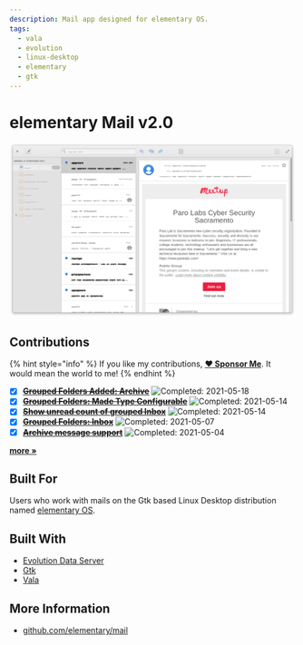 ```yaml
---
description: Mail app designed for elementary OS.
tags:
  - vala
  - evolution
  - linux-desktop
  - elementary
  - gtk
---
```


# elementary Mail v2.0

![elementary Mail](../.gitbook/assets/io.elementary.mail.png)

## Contributions

{% hint style="info" %}
If you like my contributions, [**❤️ Sponsor Me**](https://github.com/sponsors/marbetschar). It would mean the world to me!
{% endhint %}

* [x] [~~**Grouped Folders Added: Archive**~~](https://github.com/elementary/tasks/pull/578) ![Completed: 2021-05-18](https://img.shields.io/badge/completed-2021--05--18-lightgrey?style=social)
* [x] [~~**Grouped Folders: Made Type Configurable**~~](https://github.com/elementary/tasks/pull/572) ![Completed: 2021-05-14](https://img.shields.io/badge/completed-2021--05--14-lightgrey?style=social)
* [x] [~~**Show unread count of grouped Inbox**~~](https://github.com/elementary/tasks/pull/571) ![Completed: 2021-05-14](https://img.shields.io/badge/completed-2021--05--14-lightgrey?style=social)
* [x] [~~**Grouped Folders: Inbox**~~](https://github.com/elementary/mail/pull/564) ![Completed: 2021-05-07](https://img.shields.io/badge/completed-2021--05--07-lightgrey?style=social)
* [x] [~~**Archive message support**~~](https://github.com/elementary/mail/pull/542) ![Completed: 2021-05-04](https://img.shields.io/badge/completed-2021--05--04-lightgrey?style=social)

[**more »**](../contributions.md#elementary-mail)

## Built For

Users who work with mails on the Gtk based Linux Desktop distribution named [elementary OS](https://elementary.io/).

## Built With

* [Evolution Data Server](https://gitlab.gnome.org/GNOME/evolution-data-server)
* [Gtk](https://www.gtk.org/)
* [Vala](https://wiki.gnome.org/Projects/Vala/Tutorial)

## More Information

* [github.com/elementary/mail](https://github.com/elementary/mail)

